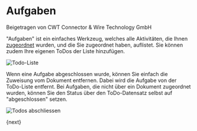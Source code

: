 <!-- add-breadcrumbs -->
# Aufgaben
<span class="text-muted contributed-by">Beigetragen von CWT Connector & Wire Technology GmbH</span>

"Aufgaben" ist ein einfaches Werkzeug, welches alle Aktivitäten, die Ihnen [zugeordnet](https://epaas.com/collaboration-tools/assignment) wurden, und die Sie zugeordnet haben, auflistet. Sie können zudem Ihre eigenen ToDos der Liste hinzufügen.

![Todo-Liste](/docs/assets/old_images/epaas/todo-list.png)

Wenn eine Aufgabe abgeschlossen wurde, können Sie einfach die Zuweisung vom Dokument entfernen. Dabei wird die Aufgabe von der ToDo-Liste entfernt. Bei Aufgaben, die nicht über ein Dokument zugeordnet wurden, können Sie den Status über den ToDo-Datensatz selbst auf "abgeschlossen" setzen.

![Todos abschliessen](/docs/assets/old_images/epaas/todo-close.png)

{next}
